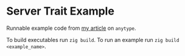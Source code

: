 # Server Trait Example

Runnable example code from [my article](https://musing.permutationlock.com/posts/blog-in_defense_of_anytype.html)
on `anytype`.

To build executables run `zig build`. To run an example run `zig
build <example_name>`.
